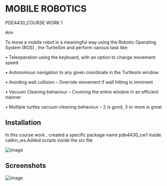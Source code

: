 
#           MOBILE ROBOTICS

PDE4430_COURSE WORK 1

Aim

   To move a mobile robot in a meaningful way using the
Robotic Operating System (ROS) , the TurtleSim and perform various task like:

 • Teleoperation using the keyboard, with an option to
change movement speed

• Autonomous navigation to any given coordinate in the
Turtlesim window

• Avoiding wall collision – Override movement if wall
hitting is imminent

• Vacuum Cleaning behaviour – Covering the entire window
in an efficient manner

• Multiple turtles vacuum cleaning behaviour – 2 is good, 3
or more is great



## Installation

In this course work , created a specific package name pde4430_cw1 inside catkin_ws.Added scripts inside the src file

![image](https://user-images.githubusercontent.com/117764288/204127003-3ec59e5b-1f87-42ba-84d4-ea5d0393cab1.png)




## Screenshots

![image](https://user-images.githubusercontent.com/117764288/204126675-6bdad8c8-e5ea-4161-b864-71efa36d79d6.png)


